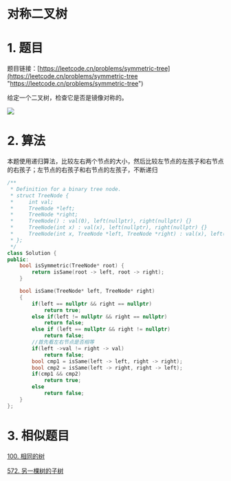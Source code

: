 # 对称二叉树

# 1. 题目

题目链接：[https://leetcode.cn/problems/symmetric-tree](https://leetcode.cn/problems/symmetric-tree "https://leetcode.cn/problems/symmetric-tree")

给定一个二叉树，检查它是否是镜像对称的。

![](https://code-thinking-1253855093.file.myqcloud.com/pics/20210203144607387.png)

# 2. 算法

本题使用递归算法，比较左右两个节点的大小，然后比较左节点的左孩子和右节点的右孩子；左节点的右孩子和右节点的左孩子，不断递归

```c++
/**
 * Definition for a binary tree node.
 * struct TreeNode {
 *     int val;
 *     TreeNode *left;
 *     TreeNode *right;
 *     TreeNode() : val(0), left(nullptr), right(nullptr) {}
 *     TreeNode(int x) : val(x), left(nullptr), right(nullptr) {}
 *     TreeNode(int x, TreeNode *left, TreeNode *right) : val(x), left(left), right(right) {}
 * };
 */
class Solution {
public:
    bool isSymmetric(TreeNode* root) {
        return isSame(root -> left, root -> right);
    }

    bool isSame(TreeNode* left, TreeNode* right)
    {
        if(left == nullptr && right == nullptr)
            return true;
        else if(left != nullptr && right == nullptr)
            return false;
        else if (left == nullptr && right != nullptr)
            return false;
        //首先看左右节点是否相等
        if(left ->val != right -> val)
            return false;
        bool cmp1 = isSame(left -> left, right -> right);
        bool cmp2 = isSame(left -> right, right -> left);
        if(cmp1 && cmp2)
            return true;
        else
            return false;
    }
};
```

# 3. 相似题目

[100. 相同的树](<100. 相同的树/100. 相同的树.md> "100. 相同的树")

[572. 另一棵树的子树](<572. 另一棵树的子树/572. 另一棵树的子树.md> "572. 另一棵树的子树")
